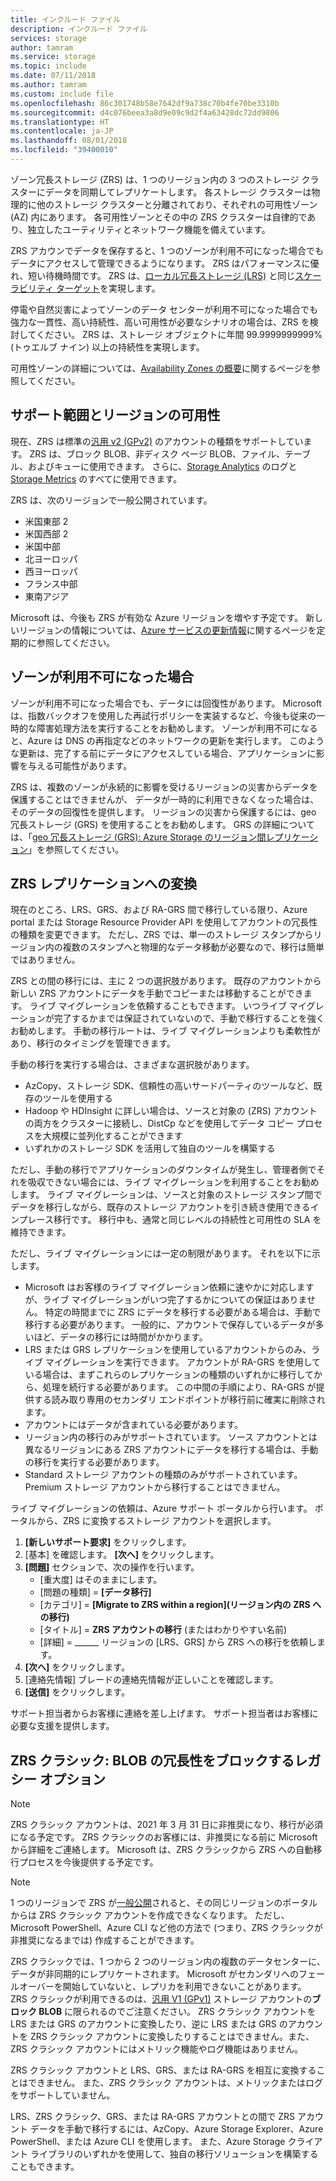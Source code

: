 ```yaml
---
title: インクルード ファイル
description: インクルード ファイル
services: storage
author: tamram
ms.service: storage
ms.topic: include
ms.date: 07/11/2018
ms.author: tamram
ms.custom: include file
ms.openlocfilehash: 86c301748b58e7642df9a738c70b4fe70be3310b
ms.sourcegitcommit: d4c076beea3a8d9e09c9d2f4a63428dc72dd9806
ms.translationtype: HT
ms.contentlocale: ja-JP
ms.lasthandoff: 08/01/2018
ms.locfileid: "39400010"
---
```

ゾーン冗長ストレージ (ZRS) は、1 つのリージョン内の 3 つのストレージ クラスターにデータを同期してレプリケートします。 各ストレージ クラスターは物理的に他のストレージ クラスターと分離されており、それぞれの可用性ゾーン (AZ) 内にあります。 各可用性ゾーンとその中の ZRS クラスターは自律的であり、独立したユーティリティとネットワーク機能を備えています。

ZRS アカウンでデータを保存すると、1 つのゾーンが利用不可になった場合でもデータにアクセスして管理できるようになります。 ZRS はパフォーマンスに優れ、短い待機時間です。 ZRS は、[ローカル冗長ストレージ (LRS)](../articles/storage/common/storage-redundancy-lrs.md) と同じ[スケーラビリティ ターゲット](../articles/storage/common/storage-scalability-targets.md)を実現します。

停電や自然災害によってゾーンのデータ センターが利用不可になった場合でも強力な一貫性、高い持続性、高い可用性が必要なシナリオの場合は、ZRS を検討してください。 ZRS は、ストレージ オブジェクトに年間 99.9999999999% (トゥエルブ ナイン) 以上の持続性を実現します。

可用性ゾーンの詳細については、[Availability Zones の概要](https://docs.microsoft.com/azure/availability-zones/az-overview)に関するページを参照してください。

## <a name="support-coverage-and-regional-availability"></a>サポート範囲とリージョンの可用性
現在、ZRS は標準の[汎用 v2 (GPv2)](../articles/storage/common/storage-account-options.md#general-purpose-v2-accounts) のアカウントの種類をサポートしています。 ZRS は、ブロック BLOB、非ディスク ページ BLOB、ファイル、テーブル、およびキューに使用できます。 さらに、[Storage Analytics](../articles/storage/common/storage-analytics.md) のログと [Storage Metrics](../articles/storage/common/storage-enable-and-view-metrics.md) のすべてに使用できます。

ZRS は、次のリージョンで一般公開されています。

- 米国東部 2
- 米国西部 2
- 米国中部
- 北ヨーロッパ
- 西ヨーロッパ
- フランス中部
- 東南アジア

Microsoft は、今後も ZRS が有効な Azure リージョンを増やす予定です。 新しいリージョンの情報については、[Azure サービスの更新情報](https://azure.microsoft.com/updates/)に関するページを定期的に参照してください。

## <a name="what-happens-when-a-zone-becomes-unavailable"></a>ゾーンが利用不可になった場合

ゾーンが利用不可になった場合でも、データには回復性があります。 Microsoft は、指数バックオフを使用した再試行ポリシーを実装するなど、今後も従来の一時的な障害処理方法を実行することをお勧めします。 ゾーンが利用不可になると、Azure は DNS の再指定などのネットワークの更新を実行します。 このような更新は、完了する前にデータにアクセスしている場合、アプリケーションに影響を与える可能性があります。

ZRS は、複数のゾーンが永続的に影響を受けるリージョンの災害からデータを保護することはできませんが、 データが一時的に利用できなくなった場合は、そのデータの回復性を提供します。 リージョンの災害から保護するには、geo 冗長ストレージ (GRS) を使用することをお勧めします。 GRS の詳細については、「[geo 冗長ストレージ (GRS): Azure Storage のリージョン間レプリケーション](../articles/storage/common/storage-redundancy-grs.md)」を参照してください。

## <a name="converting-to-zrs-replication"></a>ZRS レプリケーションへの変換
現在のところ、LRS、GRS、および RA-GRS 間で移行している限り、Azure portal または Storage Resource Provider API を使用してアカウントの冗長性の種類を変更できます。 ただし、ZRS では、単一のストレージ スタンプからリージョン内の複数のスタンプへと物理的なデータ移動が必要なので、移行は簡単ではありません。 

ZRS との間の移行には、主に 2 つの選択肢があります。 既存のアカウントから新しい ZRS アカウントにデータを手動でコピーまたは移動することができます。 ライブ マイグレーションを依頼することもできます。 いつライブ マイグレーションが完了するかまでは保証されていないので、手動で移行することを強くお勧めします。 手動の移行ルートは、ライブ マイグレーションよりも柔軟性があり、移行のタイミングを管理できます。

手動の移行を実行する場合は、さまざまな選択肢があります。
- AzCopy、ストレージ SDK、信頼性の高いサードパーティのツールなど、既存のツールを使用する
- Hadoop や HDInsight に詳しい場合は、ソースと対象の (ZRS) アカウントの両方をクラスターに接続し、DistCp などを使用してデータ コピー プロセスを大規模に並列化することができます
- いずれかのストレージ SDK を活用して独自のツールを構築する

ただし、手動の移行でアプリケーションのダウンタイムが発生し、管理者側でそれを吸収できない場合には、ライブ マイグレーションを利用することをお勧めします。 ライブ マイグレーションは、ソースと対象のストレージ スタンプ間でデータを移行しながら、既存のストレージ アカウントを引き続き使用できるインプレース移行です。 移行中も、通常と同じレベルの持続性と可用性の SLA を維持できます。

ただし、ライブ マイグレーションには一定の制限があります。 それを以下に示します。

- Microsoft はお客様のライブ マイグレーション依頼に速やかに対応しますが、ライブ マイグレーションがいつ完了するかについての保証はありません。 特定の時間までに ZRS にデータを移行する必要がある場合は、手動で移行する必要があります。 一般的に、アカウントで保存しているデータが多いほど、データの移行には時間がかかります。 
- LRS または GRS レプリケーションを使用しているアカウントからのみ、ライブ マイグレーションを実行できます。 アカウントが RA-GRS を使用している場合は、まずこれらのレプリケーションの種類のいずれかに移行してから、処理を続行する必要があります。 この中間の手順により、RA-GRS が提供する読み取り専用のセカンダリ エンドポイントが移行前に確実に削除されます。
- アカウントにはデータが含まれている必要があります。
- リージョン内の移行のみがサポートされています。 ソース アカウントとは異なるリージョンにある ZRS アカウントにデータを移行する場合は、手動の移行を実行する必要があります。
- Standard ストレージ アカウントの種類のみがサポートされています。 Premium ストレージ アカウントから移行することはできません。

ライブ マイグレーションの依頼は、Azure サポート ポータルから行います。 ポータルから、ZRS に変換するストレージ アカウントを選択します。
1. **[新しいサポート要求]** をクリックします。
2. [基本] を確認します。 **[次へ]** をクリックします。 
3. **[問題]** セクションで、次の操作を行います。 
    - [重大度] はそのままにします。
    - [問題の種類] = **[データ移行]**
    - [カテゴリ] = **[Migrate to ZRS within a region]\(リージョン内の ZRS への移行\)**
    - [タイトル] = **ZRS アカウントの移行** (またはわかりやすい名前)
    - [詳細] = ______ リージョンの [LRS、GRS] から ZRS への移行を依頼します。 
4. **[次へ]** をクリックします。
5. [連絡先情報] ブレードの連絡先情報が正しいことを確認します。
6. **[送信]** をクリックします。

サポート担当者からお客様に連絡を差し上げます。 サポート担当者はお客様に必要な支援を提供します。 

## <a name="zrs-classic-a-legacy-option-for-block-blobs-redundancy"></a>ZRS クラシック: BLOB の冗長性をブロックするレガシー オプション
> [!NOTE]
> ZRS クラシック アカウントは、2021 年 3 月 31 日に非推奨になり、移行が必須になる予定です。 ZRS クラシックのお客様には、非推奨になる前に Microsoft から詳細をご連絡します。 Microsoft は、ZRS クラシックから ZRS への自動移行プロセスを今後提供する予定です。

>[!NOTE]
> 1 つのリージョンで ZRS が[一般公開](#support-coverage-and-regional-availability)されると、その同じリージョンのポータルからは ZRS クラシック アカウントを作成できなくなります。 ただし、Microsoft PowerShell、Azure CLI など他の方法で (つまり、ZRS クラシックが非推奨になるまでは) 作成することができます。

ZRS クラシックでは、1 つから 2 つのリージョン内の複数のデータセンターに、データが非同期的にレプリケートされます。 Microsoft がセカンダリへのフェールオーバーを開始していないと、レプリカを利用できないことがあります。 ZRS クラシックが利用できるのは、[汎用 V1 (GPv1)](../articles/storage/common/storage-account-options.md#general-purpose-v1-accounts) ストレージ アカウントの**ブロック BLOB** に限られるのでご注意ください。 ZRS クラシック アカウントを LRS または GRS のアカウントに変換したり、逆に LRS または GRS のアカウントを ZRS クラシック アカウントに変換したりすることはできません。また、ZRS クラシック アカウントにはメトリック機能やログ機能はありません。

ZRS クラシック アカウントと LRS、GRS、または RA-GRS を相互に変換することはできません。 また、ZRS クラシック アカウントは、メトリックまたはログをサポートしていません。

LRS、ZRS クラシック、GRS、または RA-GRS アカウントとの間で ZRS アカウント データを手動で移行するには、AzCopy、Azure Storage Explorer、Azure PowerShell、または Azure CLI を使用します。 また、Azure Storage クライアント ライブラリのいずれかを使用して、独自の移行ソリューションを構築することもできます。
